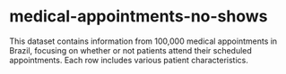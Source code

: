 # medical-appointments-no-shows
This dataset contains information from 100,000 medical appointments in Brazil, focusing on whether or not patients attend their scheduled appointments. Each row includes various patient characteristics.
